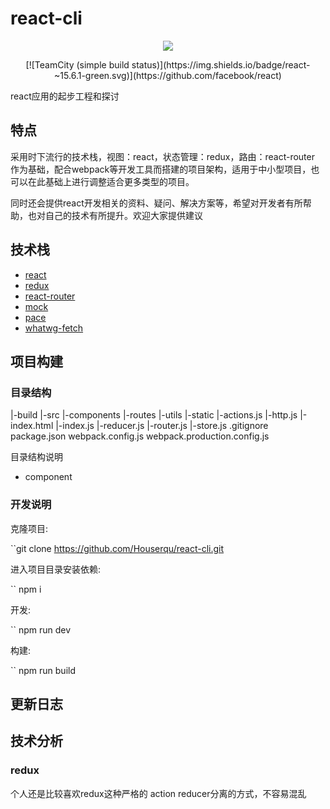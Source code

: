 # react-cli

<p align="center">
  <img src='https://img.shields.io/badge/react-~15.6.1-green.svg'/>
</p>
<p align="center">
[![TeamCity (simple build status)](https://img.shields.io/badge/react-~15.6.1-green.svg)](https://github.com/facebook/react)
</p>
react应用的起步工程和探讨

## 特点

采用时下流行的技术栈，视图：react，状态管理：redux，路由：react-router 作为基础，配合webpack等开发工具而搭建的项目架构，适用于中小型项目，也可以在此基础上进行调整适合更多类型的项目。

同时还会提供react开发相关的资料、疑问、解决方案等，希望对开发者有所帮助，也对自己的技术有所提升。欢迎大家提供建议

## 技术栈

- [react](https://facebook.github.io/react/)
- [redux](https://github.com/reactjs/redux)
- [react-router](https://github.com/ReactTraining/react-router)
- [mock](https://github.com/nuysoft/Mock)
- [pace](https://github.com/HubSpot/pace)
- [whatwg-fetch](https://github.com/github/fetch)

## 项目构建

### 目录结构

|-build
|-src
  |-components
  |-routes
  |-utils
  |-static
  |-actions.js
  |-http.js
  |-index.html
  |-index.js
  |-reducer.js
  |-router.js
  |-store.js
.gitignore
package.json
webpack.config.js
webpack.production.config.js

目录结构说明
- component

### 开发说明

克隆项目:

``git clone https://github.com/Houserqu/react-cli.git

进入项目目录安装依赖:

`` npm i 

开发:

`` npm run dev

构建:

`` npm run build

## 更新日志


## 技术分析

### redux
个人还是比较喜欢redux这种严格的 action reducer分离的方式，不容易混乱